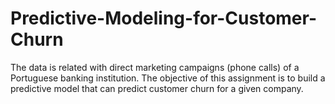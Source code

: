 # Predictive-Modeling-for-Customer-Churn
The data is related with direct marketing campaigns (phone calls) of a Portuguese banking institution. The objective of this assignment is to build a predictive model that can predict customer churn for a given company.

